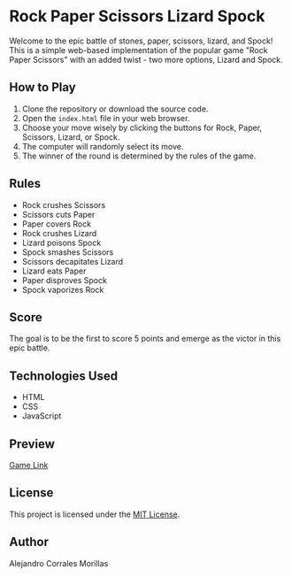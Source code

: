 # Rock Paper Scissors Lizard Spock

Welcome to the epic battle of stones, paper, scissors, lizard, and Spock! This is a simple web-based implementation of the popular game "Rock Paper Scissors" with an added twist - two more options, Lizard and Spock.

## How to Play

1. Clone the repository or download the source code.
2. Open the `index.html` file in your web browser.
3. Choose your move wisely by clicking the buttons for Rock, Paper, Scissors, Lizard, or Spock.
4. The computer will randomly select its move.
5. The winner of the round is determined by the rules of the game.

## Rules

- Rock crushes Scissors
- Scissors cuts Paper
- Paper covers Rock
- Rock crushes Lizard
- Lizard poisons Spock
- Spock smashes Scissors
- Scissors decapitates Lizard
- Lizard eats Paper
- Paper disproves Spock
- Spock vaporizes Rock

## Score

The goal is to be the first to score 5 points and emerge as the victor in this epic battle.

## Technologies Used

- HTML
- CSS
- JavaScript

## Preview

[Game Link](https://ale-morillas.github.io/Odin-Rock-Paper-Scissors-Lizard-Spock/)

## License

This project is licensed under the [MIT License](LICENSE).

## Author

Alejandro Corrales Morillas
